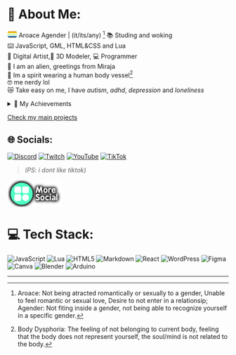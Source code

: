 # 💫 About Me:
![🏳️](https://raw.githubusercontent.com/TinyVirtual/TinyVirtual/refs/heads/main/images/flag.png)  Aroace Agender | (it/its/any) [^1]
📚 Studing and woking<br>
⌨️ JavaScript, GML, HTML&CSS and Lua<br>
🎨 Digital Artist,🍩 3D Modeler, 💻 Programmer<br>
🌌 I am an alien, greetings from Miraja<br>
🔮 Im a spirit wearing a human body vessel[^2] <br>
🤓 me nerdy lol <br>
😿 Take easy on me, I have _autism_, _adhd_, _depression_ and _loneliness_ <br>

<details>
  <summary>🏅 My Achievements</summary>
  🥉 Bronze Country Math Olympics Medal 2019
  🥉 Bronze Regional Math Olympics Medal 2024
  🥈 Silver Regional Math Olympics Medal 2025
</details>

[Check my main projects](https://tinyvirtual.github.io/projects.io/)

## 🌐 Socials:
[![Discord](https://img.shields.io/badge/Discord-%237289DA.svg?logo=discord&logoColor=white)](https://discord.gg/YYTzQUUN2U) [![Twitch](https://img.shields.io/badge/Twitch-%239146FF.svg?logo=Twitch&logoColor=white)](https://twitch.tv/TinyVirttual) [![YouTube](https://img.shields.io/badge/YouTube-%23FF0000.svg?logo=YouTube&logoColor=white)](https://youtube.com/@tinyvirtual) [![TikTok](https://img.shields.io/badge/TikTok-%23000000.svg?logo=TikTok&logoColor=white)](https://tiktok.com/@tiny.virtual) 
> _(PS: i dont like tiktok)_

[![More Social](https://raw.githubusercontent.com/TinyVirtual/TinyVirtual/refs/heads/main/images/more_social.png)](https://guns.lol/TinyVirtual)

# 💻 Tech Stack:
![JavaScript](https://img.shields.io/badge/javascript-%23323330.svg?style=flat&logo=javascript&logoColor=%23F7DF1E) ![Lua](https://img.shields.io/badge/lua-%232C2D72.svg?style=flat&logo=lua&logoColor=white) ![HTML5](https://img.shields.io/badge/html5-%23E34F26.svg?style=flat&logo=html5&logoColor=white) ![Markdown](https://img.shields.io/badge/markdown-%23000000.svg?style=flat&logo=markdown&logoColor=white) ![React](https://img.shields.io/badge/react-%2320232a.svg?style=flat&logo=react&logoColor=%2361DAFB) ![WordPress](https://img.shields.io/badge/WordPress-%23117AC9.svg?style=flat&logo=WordPress&logoColor=white) ![Figma](https://img.shields.io/badge/figma-%23F24E1E.svg?style=flat&logo=figma&logoColor=white) ![Canva](https://img.shields.io/badge/Canva-%2300C4CC.svg?style=flat&logo=Canva&logoColor=white) ![Blender](https://img.shields.io/badge/blender-%23F5792A.svg?style=flat&logo=blender&logoColor=white) ![Arduino](https://img.shields.io/badge/-Arduino-00979D?style=flat&logo=Arduino&logoColor=white)

---
[^1]: Aroace: Not being atracted romantically or sexually to a gender, Unable to feel romantic or sexual love, Desire to not enter in a relationsip; Agender: Not fiting inside a gender, not being able to recognize yourself in a specific gender.
[^2]: Body Dysphoria: The feeling of not belonging to current body, feeling that the body does not represent yourself, the soul/mind is not related to the body.
<!-- Proudly created with GPRM ( https://gprm.itsvg.in ) -->
